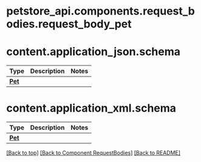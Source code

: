 # petstore_api.components.request_bodies.request_body_pet
# <a id="content.application_json.schema" >content.application_json.schema</a>
Type | Description  | Notes
------------- | ------------- | -------------
[**Pet**](../../components/schema/pet.Pet.md) |  | 

# <a id="content.application_xml.schema" >content.application_xml.schema</a>
Type | Description  | Notes
------------- | ------------- | -------------
[**Pet**](../../components/schema/pet.Pet.md) |  | 


[[Back to top]](#top) [[Back to Component RequestBodies]](../../../README.md#Component-RequestBodies) [[Back to README]](../../../README.md)
